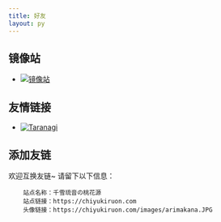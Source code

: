 ```yaml
---
title: 好友
layout: py
---
```


## 镜像站
- [![镜像站](https://chiyukiruon.top/images/arimakana.JPG)](https://chiyukiruon.top/ "")

## 友情链接
- [![Taranagi](https://m.taranagi.cc/upload/0def7ad4ac874e07602b4ff5118cd56c.png)](https://taranagi.cc/ "Taranagi")

## 添加友链
欢迎互换友链~
请留下以下信息：
```
    站点名称：千雪琉音の桃花源
    站点链接：https://chiyukiruon.com
    头像链接：https://chiyukiruon.com/images/arimakana.JPG
```
